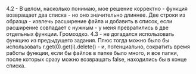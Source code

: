 4.2 - В целом, насколько понимаю, мое решение корректно - функция возвращает два списка - но оно значительно длиннее. 
Две строки из образца - извлечь расширение файла и добавить в список, если расширение совпадает с нужным - у меня превратились в две отдельных функции. Громоздко.
4.3 - не догадался использовать функцию из предыдущего задания. Плюс тогда можно было бы использовать r.get(0).get(i).delete() - и, потенциально, 
сократить время работы функции, если бы файлов в папке было много, и все папки, после которых сразу можно возвращать false, находились бы в конце списка.
